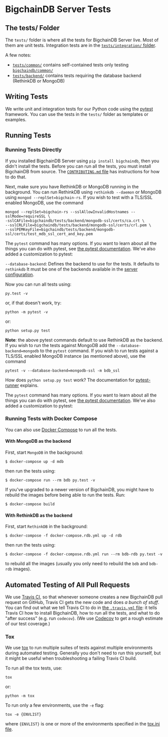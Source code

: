 # BigchainDB Server Tests

## The tests/ Folder

The `tests/` folder is where all the tests for BigchainDB Server live. Most of them are unit tests. Integration tests are in the [`tests/integration/` folder](./integration/).

A few notes:

- [`tests/common/`](./common/) contains self-contained tests only testing
  [`bigchaindb/common/`](../bigchaindb/common/)
- [`tests/backend/`](./backend/) contains tests requiring
  the database backend (RethinkDB or MongoDB)


## Writing Tests

We write unit and integration tests for our Python code using the [pytest](http://pytest.org/latest/) framework. You can use the tests in the `tests/` folder as templates or examples.


## Running Tests

### Running Tests Directly

If you installed BigchainDB Server using `pip install bigchaindb`, then you
didn't install the tests. Before you can run all the tests, you must install
BigchainDB from source. The [`CONTRIBUTING.md` file](../CONTRIBUTING.md) has
instructions for how to do that.

Next, make sure you have RethinkDB or MongoDB running in the background. You
can run RethinkDB using `rethinkdb --daemon` or MongoDB using `mongod --replSet=bigchain-rs`.
If you wish to test with a TLS/SSL enabled MongoDB, use the command
```text
mongod --replSet=bigchain-rs --sslAllowInvalidHostnames --sslMode=requireSSL \
-sslCAFile=bigchaindb/tests/backend/mongodb-ssl/certs/ca.crt \
--sslCRLFile=bigchaindb/tests/backend/mongodb-ssl/certs/crl.pem \
--sslPEMKeyFile=bigchaindb/tests/backend/mongodb-ssl/certs/test_mdb_ssl_cert_and_key.pem
```

The `pytest` command has many options. If you want to learn about all the
things you can do with pytest, see [the pytest
documentation](http://pytest.org/latest/). We've also added a customization to
pytest:

`--database-backend`: Defines the backend to use for the tests. It defaults to
`rethinkdb`
It must be one of the backends available in the [server
configuration](https://docs.bigchaindb.com/projects/server/en/latest/server-reference/configuration.html).

Now you can run all tests using:
```text
py.test -v
```

or, if that doesn't work, try:
```text
python -m pytest -v
```

or:
```text
python setup.py test
```

**Note**: the above pytest commands default to use RethinkDB as the backend. If
you wish to run the tests against MongoDB add the `--database-backend=mongodb`
to the `pytest` command. If you wish to run tests against a TLS/SSL enabled
MongoDB instance (as mentioned above), use the command
```text
pytest -v --database-backend=mongodb-ssl -m bdb_ssl
```


How does `python setup.py test` work? The documentation for [pytest-runner](https://pypi.python.org/pypi/pytest-runner) explains.

The `pytest` command has many options. If you want to learn about all the things you can do with pytest, see [the pytest documentation](http://pytest.org/latest/). We've also added a customization to pytest:


### Running Tests with Docker Compose

You can also use [Docker Compose](https://docs.docker.com/compose/) to run all the tests.

#### With MongoDB as the backend

First, start `MongoDB` in the background:

```text
$ docker-compose up -d mdb
```

then run the tests using:

```text
$ docker-compose run --rm bdb py.test -v
```

If you've upgraded to a newer version of BigchainDB, you might have to rebuild
the images before being able to run the tests. Run:

```text
$ docker-compose build
```

#### With RethinkDB as the backend

First, start `RethinkDB` in the background:

```text
$ docker-compose -f docker-compose.rdb.yml up -d rdb
```

then run the tests using:

```text
$ docker-compose -f docker-compose.rdb.yml run --rm bdb-rdb py.test -v
```

to rebuild all the images (usually you only need to rebuild the `bdb` and
 `bdb-rdb` images).

## Automated Testing of All Pull Requests

We use [Travis CI](https://travis-ci.com/), so that whenever someone creates a new BigchainDB pull request on GitHub, Travis CI gets the new code and does _a bunch of stuff_. You can find out what we tell Travis CI to do in [the `.travis.yml` file](.travis.yml): it tells Travis CI how to install BigchainDB, how to run all the tests, and what to do "after success" (e.g. run `codecov`). (We use [Codecov](https://codecov.io/) to get a rough estimate of our test coverage.)


### Tox

We use [tox](https://tox.readthedocs.io/en/latest/) to run multiple suites of tests against multiple environments during automated testing. Generally you don't need to run this yourself, but it might be useful when troubleshooting a failing Travis CI build.

To run all the tox tests, use:
```text
tox
```

or:
```text
python -m tox
```

To run only a few environments, use the `-e` flag:
```text
tox -e {ENVLIST}
```

where `{ENVLIST}` is one or more of the environments specified in the [tox.ini file](../tox.ini).
